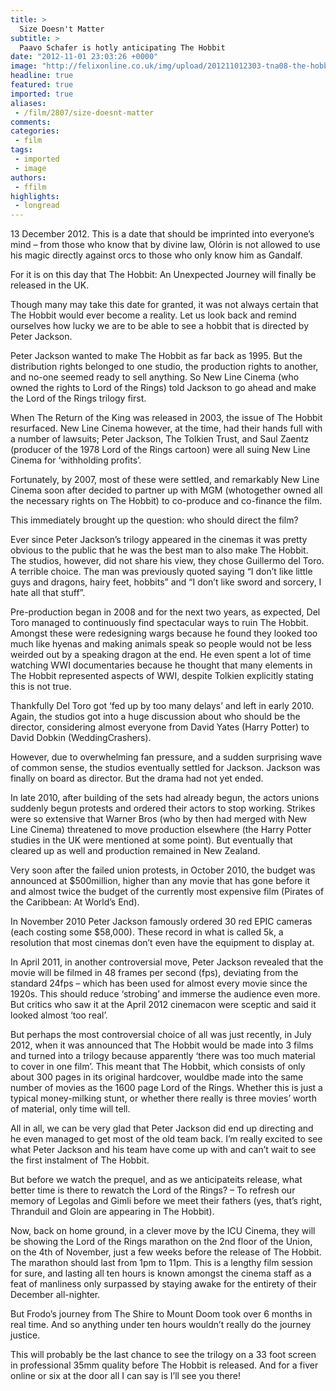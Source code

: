 ```yaml
---
title: >
  Size Doesn't Matter
subtitle: >
  Paavo Schafer is hotly anticipating The Hobbit
date: "2012-11-01 23:03:26 +0000"
image: "http://felixonline.co.uk/img/upload/201211012303-tna08-the-hobbit-an-unexpected-journey-the-hobbit-27868476-1024-768.jpg"
headline: true
featured: true
imported: true
aliases:
 - /film/2807/size-doesnt-matter
comments:
categories:
 - film
tags:
 - imported
 - image
authors:
 - ffilm
highlights:
 - longread
---
```


13 December 2012. This is a date that should be imprinted into everyone’s mind – from those who know that by divine law, Olórin is not allowed to use his magic directly against orcs to those who only know him as Gandalf.

For it is on this day that The Hobbit: An Unexpected Journey will finally be released in the UK.

Though many may take this date for granted, it was not always certain that The Hobbit would ever become a reality. Let us look back and remind ourselves how lucky we are to be able to see a hobbit that is directed by Peter Jackson.

Peter Jackson wanted to make The Hobbit as far back as 1995. But the distribution rights belonged to one studio, the production rights to another, and no-one seemed ready to sell anything. So New Line Cinema (who owned the rights to Lord of the Rings) told Jackson to go ahead and make the Lord of the Rings trilogy first.

When The Return of the King was released in 2003, the issue of The Hobbit resurfaced. New Line Cinema however, at the time, had their hands full with a number of lawsuits; Peter Jackson, The Tolkien Trust, and Saul Zaentz (producer of the 1978 Lord of the Rings cartoon) were all suing New Line Cinema for ‘withholding profits’.

Fortunately, by 2007, most of these were settled, and remarkably New Line Cinema soon after decided to partner up with MGM (whotogether owned all the necessary rights on The Hobbit) to co-produce and co-finance the film.

This immediately brought up the question: who should direct the film?

Ever since Peter Jackson’s trilogy appeared in the cinemas it was pretty obvious to the public that he was the best man to also make The Hobbit. The studios, however, did not share his view, they chose Guillermo del Toro. A terrible choice. The man was previously quoted saying “I don’t like little guys and dragons, hairy feet, hobbits” and “I don’t like sword and sorcery, I hate all that stuff”.

Pre-production began in 2008 and for the next two years, as expected, Del Toro managed to continuously find spectacular ways to ruin The Hobbit. Amongst these were redesigning wargs because he found they looked too much like hyenas and making animals speak so people would not be less weirded out by a speaking dragon at the end. He even spent a lot of time watching WWI documentaries because he thought that many elements in The Hobbit represented aspects of WWI, despite Tolkien explicitly stating this is not true.

Thankfully Del Toro got ‘fed up by too many delays’ and left in early 2010. Again, the studios got into a huge discussion about who should be the director, considering almost everyone from David Yates (Harry Potter) to David Dobkin (WeddingCrashers).

However, due to overwhelming fan pressure, and a sudden surprising wave of common sense, the studios eventually settled for Jackson. Jackson was finally on board as director. But the drama had not yet ended.

In late 2010, after building of the sets had already begun, the actors unions suddenly begun protests and ordered their actors to stop working. Strikes were so extensive that Warner Bros (who by then had merged with New Line Cinema) threatened to move production elsewhere (the Harry Potter studies in the UK were mentioned at some point). But eventually that cleared up as well and production remained in New Zealand.

Very soon after the failed union protests, in October 2010, the budget was announced at $500million, higher than any movie that has gone before it and almost twice the budget of the currently most expensive film (Pirates of the Caribbean: At World’s End).

In November 2010 Peter Jackson famously ordered 30 red EPIC cameras (each costing some $58,000). These record in what is called 5k, a resolution that most cinemas don’t even have the equipment to display at.

In April 2011, in another controversial move, Peter Jackson revealed that the movie will be filmed in 48 frames per second (fps), deviating from the standard 24fps – which has been used for almost every movie since the 1920s. This should reduce ‘strobing’ and immerse the audience even more. But critics who saw it at the April 2012 cinemacon were sceptic and said it looked almost ‘too real’.

But perhaps the most controversial choice of all was just recently, in July 2012, when it was announced that The Hobbit would be made into 3 films and turned into a trilogy because apparently ‘there was too much material to cover in one film’. This meant that The Hobbit, which consists of only about 300 pages in its original hardcover, wouldbe made into the same number of movies as the 1600 page Lord of the Rings. Whether this is just a typical money-milking stunt, or whether there really is three movies’ worth of material, only time will tell.

All in all, we can be very glad that Peter Jackson did end up directing and he even managed to get most of the old team back. I’m really excited to see what Peter Jackson and his team have come up with and can’t wait to see the first instalment of The Hobbit.

But before we watch the prequel, and as we anticipateits release, what better time is there to rewatch the Lord of the Rings? – To refresh our memory of Legolas and Gimli before we meet their fathers (yes, that’s right, Thranduil and Gloin are appearing in The Hobbit).

Now, back on home ground, in a clever move by the ICU Cinema, they will be showing the Lord of the Rings marathon on the 2nd floor of the Union, on the 4th of November, just a few weeks before the release of The Hobbit. The marathon should last from 1pm to 11pm. This is a lengthy film session for sure, and lasting all ten hours is known amongst the cinema staff as a feat of manliness only surpassed by staying awake for the entirety of their December all-nighter.

But Frodo’s journey from The Shire to Mount Doom took over 6 months in real time. And so anything under ten hours wouldn’t really do the journey justice.

This will probably be the last chance to see the trilogy on a 33 foot screen in professional 35mm quality before The Hobbit is released. And for a fiver online or six at the door all I can say is I’ll see you there!
